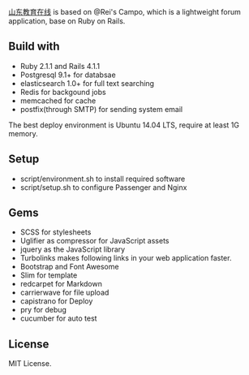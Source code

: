 [山东教育在线](http://139.129.129.254/) is based on @Rei's Campo, which is a lightweight forum application, base on Ruby on Rails.

## Build with

- Ruby 2.1.1 and Rails 4.1.1
- Postgresql 9.1+ for databsae
- elasticsearch 1.0+ for full text searching
- Redis for backgound jobs
- memcached for cache
- postfix(through SMTP) for sending system email

The best deploy environment is Ubuntu 14.04 LTS, require at least 1G memory.

## Setup

- script/environment.sh to install required software
- script/setup.sh to configure Passenger and Nginx

## Gems

- SCSS for stylesheets
- Uglifier as compressor for JavaScript assets
- jquery as the JavaScript library
- Turbolinks makes following links in your web application faster.
- Bootstrap and Font Awesome
- Slim for template
- redcarpet for Markdown
- carrierwave for file upload
- capistrano for Deploy
- pry for debug
- cucumber for auto test


## License

MIT License.
